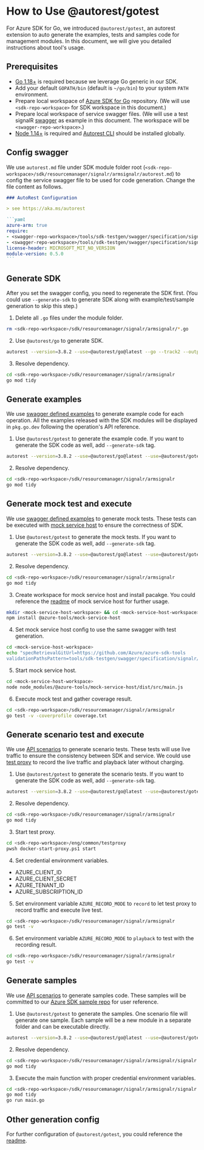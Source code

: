 # How to Use @autorest/gotest

For Azure SDK for Go, we introduced `@autorest/gotest`, an autorest extension to auto generate the examples, tests and samples code for management modules. In this document, we will give you detailed instructions about tool's usage.

## Prerequisites

- [Go 1.18+](https://go.dev/dl/) is required because we leverage Go generic in our SDK.
- Add your default `GOPATH/bin` (default is `~/go/bin`) to your system `PATH` environment.
- Prepare local workspace of [Azure SDK for Go](https://github.com/Azure/azure-sdk-for-go) repository.  (We will use `<sdk-repo-workspace>` for SDK workspace in this document.)
- Prepare local workspace of service swagger files. (We will use a test signalR [swagger](../../../swagger/specification/signalr/resource-manager) as example in this document. The workspace will be `<swagger-repo-workspace>`.)
- [Node 1.14+](https://nodejs.org/en/download/) is required and [Autorest CLI](https://github.com/Azure/autorest/tree/main/packages/apps/autorest) should be installed globally.

## Config swagger

We use `autorest.md` file under SDK module folder root (`<sdk-repo-workspace>/sdk/resourcemanager/signalr/armsignalr/autorest.md`) to config the service swagger file to be used for code generation. Change the file content as follows.

````md
### AutoRest Configuration

> see https://aka.ms/autorest

```yaml
azure-arm: true
require:
- <swagger-repo-workspace>/tools/sdk-testgen/swagger/specification/signalr/resource-manager/readme.md
- <swagger-repo-workspace>/tools/sdk-testgen/swagger/specification/signalr/resource-manager/readme.go.md
license-header: MICROSOFT_MIT_NO_VERSION
module-version: 0.5.0
```
````


## Generate SDK

After you set the swagger config, you need to regenerate the SDK first. (You could use `--generate-sdk` to generate SDK along with example/test/sample generation to skip this step.)

1. Delete all `.go` files under the module folder.
```sh
rm <sdk-repo-workspace>/sdk/resourcemanager/signalr/armsignalr/*.go
```
2. Use `@autorest/go` to generate SDK.
```sh
autorest --version=3.8.2 --use=@autorest/go@latest --go --track2 --output-folder=<sdk-repo-workspace>/sdk/resourcemanager/signalr/armsignalr --file-prefix="zz_generated_" --clear-output-folder=false <sdk-repo-workspace>/sdk/resourcemanager/signalr/armsignalr/autorest.md
```
3. Resolve dependency.
```sh
cd <sdk-repo-workspace>/sdk/resourcemanager/signalr/armsignalr
go mod tidy
```

## Generate examples

We use [swagger defined examples](https://github.com/Azure/azure-rest-api-specs/blob/main/document/x-ms-examples.md) to generate example code for each operation. All the examples released with the SDK modules will be displayed in `pkg.go.dev` following the operation's API reference.

1. Use `@autorest/gotest` to generate the example code. If you want to generate the SDK code as well, add `--generate-sdk` tag.
```sh
autorest --version=3.8.2 --use=@autorest/go@latest --use=@autorest/gotest@latest --go --track2 --output-folder=<sdk-repo-workspace>/sdk/resourcemanager/signalr/armsignalr --clear-output-folder=false --go.clear-output-folder=false --testmodeler.generate-sdk-example <sdk-repo-workspace>/sdk/resourcemanager/signalr/armsignalr/autorest.md
```
2. Resolve dependency.
```sh
cd <sdk-repo-workspace>/sdk/resourcemanager/signalr/armsignalr
go mod tidy
```

## Generate mock test and execute

We use [swagger defined examples](https://github.com/Azure/azure-rest-api-specs/blob/main/document/x-ms-examples.md) to generate mock tests. These tests can be executed with [mock service host](https://github.com/Azure/azure-sdk-tools/tree/main/tools/mock-service-host) to ensure the correctness of SDK.

1.  Use `@autorest/gotest` to generate the mock tests. If you want to generate the SDK code as well, add `--generate-sdk` tag.
```sh
autorest --version=3.8.2 --use=@autorest/go@latest --use=@autorest/gotest@latest --go --track2 --output-folder=<sdk-repo-workspace>/sdk/resourcemanager/signalr/armsignalr --clear-output-folder=false --go.clear-output-folder=false --testmodeler.generate-mock-test <sdk-repo-workspace>/sdk/resourcemanager/signalr/armsignalr/autorest.md
```
2. Resolve dependency.
```sh
cd <sdk-repo-workspace>/sdk/resourcemanager/signalr/armsignalr
go mod tidy
```
3. Create workspace for mock service host and install pacakge. You could reference the [readme](https://github.com/Azure/azure-sdk-tools/tree/main/tools/mock-service-host#readme) of mock service host for further usage.
```sh
mkdir <mock-service-host-workspace> && cd <mock-service-host-workspace>
npm install @azure-tools/mock-service-host
```
4. Set mock service host config to use the same swagger with test generation.
```sh
cd <mock-service-host-workspace>
echo "specRetrievalGitUrl=https://github.com/Azure/azure-sdk-tools
validationPathsPattern=tools/sdk-testgen/swagger/specification/signalr/resource-manager/*/**/*.json" > .env
```
5. Start mock service host.
```sh
cd <mock-service-host-workspace>
node node_modules/@azure-tools/mock-service-host/dist/src/main.js
```
6. Execute mock test and gather coverage result.
```sh
cd <sdk-repo-workspace>/sdk/resourcemanager/signalr/armsignalr
go test -v -coverprofile coverage.txt
```

## Generate scenario test and execute

We use [API scenarios](https://github.com/Azure/azure-rest-api-specs/tree/main/document/api-scenario) to generate scenario tests. These tests will use live traffic to ensure the consistency between SDK and service. We could use [test proxy](https://github.com/Azure/azure-sdk-tools/tree/main/tools/test-proxy) to record the live traffic and playback later without charging.

1. Use `@autorest/gotest` to generate the scenario tests. If you want to generate the SDK code as well, add `--generate-sdk` tag.
```sh
autorest --version=3.8.2 --use=@autorest/go@latest --use=@autorest/gotest@latest --go --track2 --output-folder=<sdk-repo-workspace>/sdk/resourcemanager/signalr/armsignalr --clear-output-folder=false --go.clear-output-folder=false --testmodeler.generate-scenario-test <sdk-repo-workspace>/sdk/resourcemanager/signalr/armsignalr/autorest.md
```
2. Resolve dependency.
```sh
cd <sdk-repo-workspace>/sdk/resourcemanager/signalr/armsignalr
go mod tidy
```
3. Start test proxy.
```sh
cd <sdk-repo-workspace>/eng/common/testproxy
pwsh docker-start-proxy.ps1 start
```
4. Set credential environment variables.
- AZURE_CLIENT_ID
- AZURE_CLIENT_SECRET
- AZURE_TENANT_ID
- AZURE_SUBSCRIPTION_ID
5. Set environment variable `AZURE_RECORD_MODE` to `record` to let test proxy to record traffic and execute live test.
```sh
cd <sdk-repo-workspace>/sdk/resourcemanager/signalr/armsignalr
go test -v
```
6. Set environment variable `AZURE_RECORD_MODE` to `playback` to test with the recording result.
```sh
cd <sdk-repo-workspace>/sdk/resourcemanager/signalr/armsignalr
go test -v
```

## Generate samples

We use [API scenarios](https://github.com/Azure/azure-rest-api-specs/tree/main/document/api-scenario) to generate samples code. These samples will be committed to our [Azure SDK sample repo](https://github.com/azure-samples/azure-sdk-for-go-samples) for user reference.

1.  Use `@autorest/gotest` to generate the samples. One scenario file will generate one sample. Each sample will be a new module in a separate folder and can be executable directly.
```sh
autorest --version=3.8.2 --use=@autorest/go@latest --use=@autorest/gotest@latest --go --track2 --output-folder=<sdk-repo-workspace>/sdk/resourcemanager/signalr/armsignalr --clear-output-folder=false --go.clear-output-folder=false --testmodeler.generate-sdk-sample <sdk-repo-workspace>/sdk/resourcemanager/signalr/armsignalr/autorest.md
```
2. Resolve dependency.
```sh
cd <sdk-repo-workspace>/sdk/resourcemanager/signalr/armsignalr/signalr
go mod tidy
```
3. Execute the main function with proper credential environment variables.
```sh
cd <sdk-repo-workspace>/sdk/resourcemanager/signalr/armsignalr/signalr
go mod tidy
go run main.go
```

## Other generation config

For further configuration of `@autorest/gotest`, you could reference the [readme](../README.md).